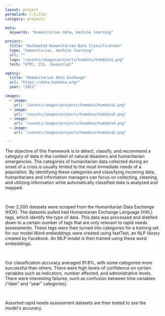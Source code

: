 ```yaml
---
layout: project
permalink: /:title/
category: projects

meta:
  keywords: "Humanitarian data, machine learning"

project:
  title: "Automated Humanitarian Data Classification"
  type: "humanitarian, machine learning"
  url: ""
  logo: "/assets/images/projects/humdata/humdata1.png"
  tech: "HTMl, CSS, Javascript"

agency:
  title: "Humanitarian Data Exchange"
  url: "https://data.humdata.org/"
  year: "2021"

images:
  - image:
    url: "/assets/images/projects/humdata/humdata2.png"
  - image:
    url: "/assets/images/projects/humdata/humdata3.png"
  - image:
    url: "/assets/images/projects/humdata/humdata4.png"
  - image:
    url: "/assets/images/projects/humdata/humdata5.png"

---
```

<p>The objective of this framework is to detect, classify, and recommend a category of data in the context of natural disasters and humanitarian emergencies. The categories of humanitarian data collected during an onset of a crisis is usually limited to the most immediate needs of a population. By identifying these categories and classifying incoming data, humanitarians and information managers can focus on collecting, cleaning, and utilizing information while automatically classified data is analyzed and mapped.</p>
<br>
<p>Over 2,000 datasets were scraped from the Humanitarian Data Exchange (HDX). The datasets pulled had Humanitarian Exchange Language (HXL) tags, which identify the type of data. This data was processed and distilled down to a certain number of tags that are only relevant to rapid needs assessments. These tags were then turned into categories for a training set for our model.Word embeddings were created using fastText, an NLP library created by Facebook. An MLP model is then trained using these word embeddings.</p>
<br>
<p>Our classification accuracy averaged 91.8%, with some categories more successful than others. There were high levels of confidence on certain variables such as indicators, number affected, and administrative levels. There were interesting failures, such as confusion between time variables (“date” and “year” categories).</p>
<br>
<p>Assorted rapid needs assessment datasets are then tested to see the model's accuracy.</p>
